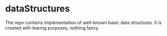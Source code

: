 # dataStructures
The repo contains implementation of well-known basic data structures.
It is created with learing purposes, nothing fancy.
